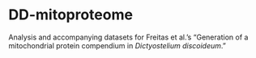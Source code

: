# DD-mitoproteome
Analysis and accompanying datasets for Freitas et al.’s “Generation of a mitochondrial protein compendium in *Dictyostelium discoideum*.”

